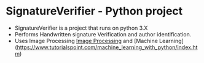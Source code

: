 # SignatureVerifier - Python project

- SignatureVerifier is a project that runs on python 3.X
- Performs Handwritten signature Verification and author identification.
- Uses Image Processing [Image Processing](https://www.tutorialspoint.com/dip/image_processing_introduction.htm) and [Machine Learning] (https://www.tutorialspoint.com/machine_learning_with_python/index.htm)
